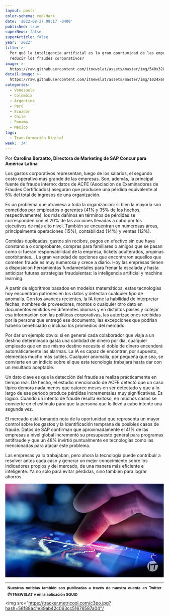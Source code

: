 ```yaml
---
layout: posts
color-schema: red-dark
date: '2022-08-27 09:17 -0400'
published: true
superNews: false
superArticle: false
year: '2022'
title: >-
  Por qué la inteligencia artificial es la gran oportunidad de las empresas para
  reducir los fraudes corporativos? 
image: >-
  https://raw.githubusercontent.com/itnewslat/assets/master/img/540x320/Inteligencia-Artificial-IA-p.jpg
detail-image: >-
  https://raw.githubusercontent.com/itnewslat/assets/master/img/1024x680/Inteligencia-Artificial-IA-g.jpg
categories:
  - Venezuela
  - Colombia
  - Argentina
  - Perú
  - Ecuador
  - Chile
  - Panama
  - Mexico
tags:
  - Transformación Digital
week: '34'
---
```

Por **Carolina Borzatto, Directora de Marketing de SAP Concur para América Latina**

Los gastos corporativos representan, luego de los salarios, el segundo costo operativo más grande de las empresas. Son, además, la principal fuente de fraude interno: datos de ACFE (Asociación de Examinadores de Fraudes Certificados) aseguran que producen una pérdida equivalente al 5% del total de ingresos de una organización. 

Es un problema que atraviesa a toda la organización: si bien la mayoría son cometidos por empleados o gerentes (41% y 35% de los hechos, respectivamente), los más dañinos en términos de pérdidas se corresponden con el 20% de las acciones llevadas a cabo por los ejecutivos de más alto nivel. También se encuentran en numerosas áreas, principalmente operaciones (15%), contabilidad (14%) y ventas (12%).

Comidas duplicadas, gastos sin recibos, pagos en efectivo sin que haya constancia o comprobante, compras para familiares o amigos que se pasan como si fueran responsabilidad de la empresa, tickets adulterados, propinas exorbitantes… La gran variedad de opciones que encontraron aquellos que cometen fraude es muy numerosa y crece a diario. Hoy las empresas tienen a disposición herramientas fundamentales para frenar la escalada y hasta anticipar futuras estrategias fraudulentas: la inteligencia artificial y machine learning.

A partir de algoritmos basados en modelos matemáticos, estas tecnologías hoy encuentran patrones en los datos y detectan cualquier tipo de anomalía. Con los avances recientes, la IA tiene la habilidad de interpretar fechas, nombres de proveedores, montos o cualquier otro dato en documentos emitidos en diferentes idiomas y en distintos países y cotejar esa información con las políticas corporativas, las autorizaciones recibidas por la persona que entregó ese documento, las excepciones que podrían haberlo beneficiado o incluso los promedios del mercado. 

Por dar un ejemplo obvio: si en general cada colaborador que viaja a un destino determinado gasta una cantidad de dinero por día, cualquier empleado que en ese mismo destino necesite el doble de dinero encenderá automáticamente las alarmas. La IA es capaz de encontrar, por supuesto, elementos mucho más sutiles. Cualquier anomalía, por pequeña que sea, se convierte en un indicio sobre el que esta tecnología trabajará hasta dar con un resultado aceptable.

Un dato clave es que la detección del fraude se realiza prácticamente en tiempo real. De hecho, el estudio mencionado de ACFE detectó que un caso típico demora nada menos que catorce meses en ser detectado y que a lo largo de ese período produce pérdidas incrementales muy significativas. Es lógico. Cuando un intento de fraude resulta exitoso, en muchos casos se convierte en el estímulo para que la persona que lo llevó a cabo intente una segunda vez.

El mercado está tomando nota de la oportunidad que representa un mayor control sobre los gastos y la identificación temprana de posibles casos de fraude. Datos de SAP confirman que aproximadamente el 41% de las empresas a nivel global incrementó su presupuesto general para programas antifraude y que un 48% invirtió puntualmente en tecnologías como las mencionadas para atacar este problema.

Las empresas ya lo trabajaban, pero ahora la tecnología puede contribuir a resolver antes cada caso y generar un mejor conocimiento sobre los indicadores propios y del mercado, de una manera más eficiente e inteligente. Ya no solo para evitar pérdidas, sino también para lograr ahorros.

![](https://raw.githubusercontent.com/itnewslat/assets/master/img/540x320/Inteligencia-Artificial-IA-p.jpg)

<table style="height: 42px;" width="569">
<tbody>
<tr>
<td style="text-align: justify;"><sub><strong>Nuestras noticias también son publicadas a través de nuestra cuenta en Twitter <a href="https://twitter.com/itnewslat?lang=es">@ITNEWSLAT</a> y en la aplicación <a href="https://squidapp.co/en/">SQUID</a></strong></sub></td>
</tr>
</tbody>
</table>

<img src="https://tracker.metricool.com/c3po.jpg?hash=56f88a41e39ab42c063cc51676587a04"/